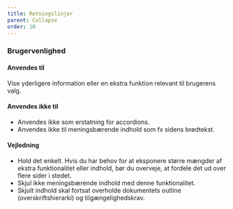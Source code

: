 ```yaml
---
title: Retningslinjer
parent: Collapse
order: 10
---
```


### Brugervenlighed
#### Anvendes til

Vise yderligere information eller en ekstra funktion relevant til brugerens valg.

#### Anvendes ikke til

- Anvendes ikke som erstatning for accordions.
- Anvendes ikke til meningsbærende indhold som fx sidens brødtekst.

#### Vejledning

- Hold det enkelt. Hvis du har behov for at eksponere større mængder af ekstra funktionalitet eller indhold, bør du overveje, at fordele det ud over flere sider i stedet.
- Skjul ikke meningsbærende indhold med denne funktionalitet.
- Skjult indhold skal fortsat overholde dokumentets outline (overskriftshierarki) og tilgængelighedskrav.
